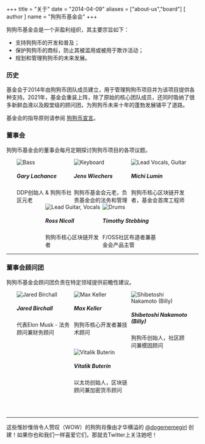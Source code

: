 +++
title = "关于"
date = "2014-04-09"
aliases = ["about-us","board"]
[ author ]
  name = "狗狗币基金会"
+++

狗狗币基金会是一个非盈利组织，其主要宗旨如下：

* 支持狗狗币的开发和普及；
* 保护狗狗币的商标，防止其被滥用或被用于欺诈活动；
* 规划和管理狗狗币的未来发展。

### 历史

基金会于2014年由狗狗币团队成员建立，用于管理狗狗币项目并为该项目提供各种支持。2021年，基金会重装上阵，除了原始的核心团队成员，还同时吸纳了很多新鲜血液以及殿堂级的顾问团，为狗狗币未来十年的蓬勃发展铺平了道路。

基金会的指导原则请参阅 [狗狗币宣言](/zh-cn/manifesto)。

### 董事会

狗狗币基金会的董事会每月定期探讨狗狗币项目的各项议题。

<div style="display: flex; flex-flow: row wrap; justify-content: center;">

<div style="display: inline-box; width: 150px;">
<img title='Bass' style="margin: auto; max-width:150px;" class="circle" src="/gary.jpg"/>
<h5>Gary Lachance</h5>
DDP创始人 & 狗狗币社区元老 
</div>

<div style="display: inline-box; width: 150px;">
<img title='Keyboard' style="margin: auto; max-width:150px;" class="circle" src="/jens.jpg"/>
<h5>Jens Wiechers</h5> 
狗狗币基金会元老，负责基金会的法务和管理
</div>

<div style="display: inline-box; width: 150px;">
<img title='Lead Vocals, Guitar' style="margin: auto; max-width:150px;" class="circle" src="/michi.jpg"/>
<h5>Michi Lumin</h5> 
狗狗币核心区块链开发者，基金会首席工程师
</div>

<div style="display: inline-box; width: 150px;">
<img title='Lead Guitar, Vocals' style="margin: auto; max-width:150px;" class="circle" src="/ross.jpg"/>
<h5>Ross Nicoll</h5>
狗狗币核心区块链开发者
</div>

<div style="display: inline-box; width: 150px;">
<img title='Drums' style="margin: auto; max-width:150px;" class="circle" src="/pomke.jpg"/>
<h5>Timothy Stebbing</h5> 
F/OSS社区布道者兼基金会产品主管
</div>

</div>

---

### 董事会顾问团

狗狗币基金会顾问团负责在特定领域提供前瞻性建议。

<div style="display: flex; flex-flow: row wrap; justify-content: center;">

<div style="display: inline-box; width: 150px;"> <img title='Jared
Birchall' style="margin: auto; max-width:150px;" class="circle"
src="/jared.jpg"/> <h5>Jared Birchall</h5> 代表Elon Musk
- 法务顾问兼财务顾问</div>

<div style="display: inline-box; width: 150px;"> <img title='Max
Keller' style="margin: auto; max-width:150px;" class="circle"
src="/max.jpg"/> <h5>Max Keller</h5> 狗狗币核心开发者兼技术顾问</div>


<div style="display: inline-box; width: 150px;"> <img
title='Shibetoshi Nakamoto (Billy)' style="margin: auto;
max-width:150px;" class="circle" src="/billy.jpg"/> <h5>Shibetoshi
Nakamoto (Billy)</h5> 狗狗币创始人，社区顾问兼模因顾问</div>

<div style="display: inline-box; width: 150px;"> <img title='Vitalik
Buterin' style="margin: auto; max-width:150px;" class="circle"
src="/vitalik.jpg"/> <h5>Vitalik Buterin</h5> 以太坊创始人，区块链顾问兼加密货币顾问</div>

</div>

</br></br>

--- 

这些惟妙惟俏令人赞叹（WOW）的狗狗肖像由才华横溢的
[@dogememegirl](https://twitter.com/Dogememegirl) 创建！如果你也和我们一样喜爱它们，那就去Twitter上关注她吧！
